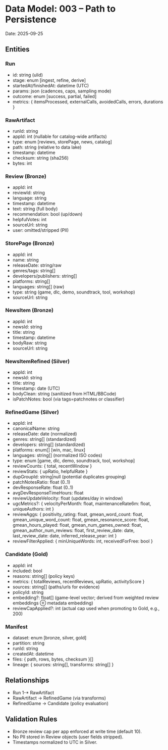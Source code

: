 # Data Model: 003 – Path to Persistence

Date: 2025-09-25

## Entities

### Run
- id: string (ulid)
- stage: enum [ingest, refine, derive]
- startedAt/finishedAt: datetime (UTC)
- params: json (cadences, caps, sampling mode)
- outcome: enum [success, partial, failed]
- metrics: { itemsProcessed, externalCalls, avoidedCalls, errors, durations }

### RawArtifact
- runId: string
- appId: int (nullable for catalog-wide artifacts)
- type: enum [reviews, storePage, news, catalog]
- path: string (relative to data lake)
- timestamp: datetime
- checksum: string (sha256)
- bytes: int

### Review (Bronze)
- appId: int
- reviewId: string
- language: string
- timestamp: datetime
- text: string (full body)
- recommendation: bool (up/down)
- helpfulVotes: int
- sourceUrl: string
- user: omitted/stripped (PII)

### StorePage (Bronze)
- appId: int
- name: string
- releaseDate: string/raw
- genres/tags: string[]
- developers/publishers: string[]
- platforms: string[]
- languages: string[] (raw)
- type: string (game, dlc, demo, soundtrack, tool, workshop)
- sourceUrl: string

### NewsItem (Bronze)
- appId: int
- newsId: string
- title: string
- timestamp: datetime
- bodyRaw: string
- sourceUrl: string
  
### NewsItemRefined (Silver)
- appId: int
- newsId: string
- title: string
- timestamp: date (UTC)
- bodyClean: string (sanitized from HTML/BBCode)
- isPatchNotes: bool (via tags=patchnotes or classifier)

### RefinedGame (Silver)
- appId: int
- canonicalName: string
- releaseDate: date (normalized)
- genres: string[] (standardized)
- developers: string[] (standardized)
- platforms: enum[] [win, mac, linux]
- languages: string[] (normalized ISO codes)
- type: enum [game, dlc, demo, soundtrack, tool, workshop]
- reviewCounts: { total, recentWindow }
- reviewStats: { upRatio, helpfulRate }
- dupGroupId: string|null (potential duplicates grouping)
 - patchNotesRatio: float (0..1)
 - devResponseRate: float (0..1)
 - avgDevResponseTimeHours: float
 - reviewUpdateVelocity: float (updates/day in window)
 - ugcMetrics?: { velocityPerMonth: float, maintenanceRate6m: float, uniqueAuthors: int }
 - reviewAggs: {
		positivity_rating: float,
		gmean_word_count: float,
		gmean_unique_word_count: float,
		gmean_resonance_score: float,
		gmean_hours_played: float,
		gmean_num_games_owned: float,
		gmean_author_num_reviews: float,
		first_review_date: date,
		last_review_date: date,
		inferred_release_year: int
	}
 - reviewFilterApplied: { minUniqueWords: int, receivedForFree: bool }

### Candidate (Gold)
- appId: int
- included: bool
- reasons: string[] (policy keys)
- metrics: { totalReviews, recentReviews, upRatio, activityScore }
- sources: string[] (paths/urls for evidence)
- policyId: string
 - embedding?: float[] (game-level vector; derived from weighted review embeddings ⊕ metadata embedding)
 - reviewCapApplied?: int (actual cap used when promoting to Gold, e.g., 200)

### Manifest
- dataset: enum [bronze, silver, gold]
- partition: string
- runId: string
- createdAt: datetime
- files: { path, rows, bytes, checksum }[]
- lineage: { sources: string[], transforms: string[] }

## Relationships
- Run 1-* RawArtifact
- RawArtifact -> RefinedGame (via transforms)
- RefinedGame -> Candidate (policy evaluation)

## Validation Rules
- Bronze review cap per app enforced at write time (default 10).
- No PII stored in Review objects (user fields stripped).
- Timestamps normalized to UTC in Silver.
